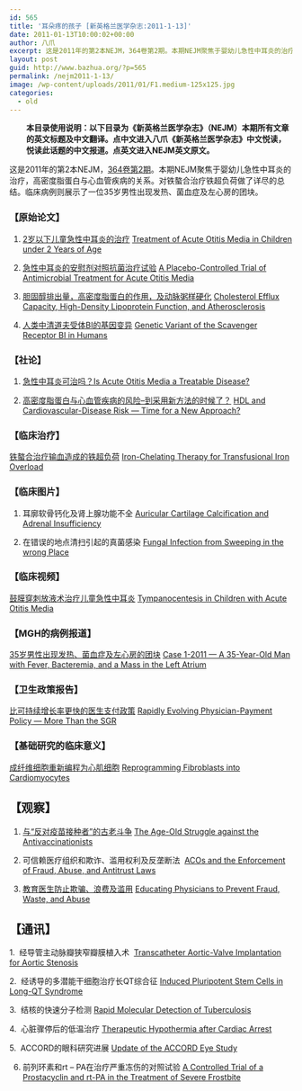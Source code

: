 ```yaml
---
id: 565
title: '耳朵疼的孩子 [新英格兰医学杂志:2011-1-13]'
date: 2011-01-13T10:00:02+00:00
author: 八爪
excerpt: 这是2011年的第2本NEJM，364卷第2期。本期NEJM聚焦于婴幼儿急性中耳炎的治疗，高密度脂蛋白与心血管疾病的关系。对铁螯合治疗铁超负荷做了详尽的总结。临床病例则展示了一位35岁男性出现发热、菌血症及左心房的团块。
layout: post
guid: http://www.bazhua.org/?p=565
permalink: /nejm2011-1-13/
image: /wp-content/uploads/2011/01/F1.medium-125x125.jpg
categories:
  - old
---
```

<p style="padding-left: 30px;">
  <strong>本目录使用说明：以下目录为《新英格兰医学杂志》（NEJM）本期所有文章的英文标题及中文翻译。点中文进入八爪《新英格兰医学杂志》中文悦读，悦读此话题的中文报道。点英文进入NEJM英文原文。</strong>
</p>

这是2011年的第2本NEJM，<a href="http://www.nejm.org/toc/nejm/364/2" target="_self">364卷第2期</a>。本期NEJM聚焦于婴幼儿急性中耳炎的治疗，高密度脂蛋白与心血管疾病的关系。对铁螯合治疗铁超负荷做了详尽的总结。临床病例则展示了一位35岁男性出现发热、菌血症及左心房的团块。

### 【原始论文】

1. <a href="http://www.bazhua.org/2011/01/treatment-of-acute-otitis-media-in-children-under-2-years-of-age" target="_self">2岁以下儿童急性中耳炎的治疗</a> [Treatment of Acute Otitis Media in Children under 2 Years of Age](http://www.nejm.org/doi/full/10.1056/NEJMoa0912254)

2. <a href="http://www.bazhua.org/2011/01/acute-otitis-media" target="_self">急性中耳炎的安慰剂对照抗菌治疗试验</a> [A <span>P</span>lacebo-Controlled Trial of Antimicrobial Treatment for Acute Otitis Media](http://www.nejm.org/doi/full/10.1056/NEJMoa1007174)

3. <a href="http://www.bazhua.org/2011/01/cholesterol-efflux-capacity-and-hdl" target="_self">胆固醇排出量，高密度脂蛋白的作用，及动脉粥样硬化</a> [Cholesterol Efflux Ca<span>p</span>acity, High-Density Li<span>p</span>o<span>p</span>rotein Function, and Atherosclerosis](http://www.nejm.org/doi/full/10.1056/NEJMoa1001689)

4. <a href="http://www.bazhua.org/2011/01/genetic-variant-of-the-scavenger-receptor-bi-in-humans" target="_self">人类中清道夫受体BI的基因变异</a> [Genetic Variant of the Scavenger Rece<span>p</span>tor BI in Humans](http://www.nejm.org/doi/full/10.1056/NEJMoa0907687)

### 【社论】

1. <a href="http://www.bazhua.org/2011/01/acute-otitis-media" target="_self">急性中耳炎可治吗？Is Acute Otitis Media a Treatable Disease?</a>

2. <a href="http://www.bazhua.org/2011/01/cholesterol-efflux-capacity-and-hdl" target="_self">高密度脂蛋白与心血管疾病的风险&#8211;到采用新方法的时候了？</a> <a href="http://www.nejm.org/doi/full/10.1056/NEJMe1012520" target="_self">HDL and Cardiovascular-Disease Risk — Time for a New A<span>p</span><span>p</span>roach?</a>

### 【临床治疗】

<a href="http://www.bazhua.org/2011/01/iron-chelating-therapy-for-transfusional-iron-overload" target="_self">铁螯合治疗输血造成的铁超负荷</a> [Iron-Chelating Thera<span>p</span>y for Transfusional Iron Overload](http://www.nejm.org/doi/full/10.1056/NEJMct1004810)

### 【临床图片】

1. 耳廓软骨钙化及肾上腺功能不全 [Auricular Cartilage Calcification and Adrenal Insufficiency](http://www.nejm.org/doi/full/10.1056/NEJMicm1000193)

2. 在错误的地点清扫引起的真菌感染 [Fungal Infection from Swee<span>p</span>ing in the wrong <span>P</span>lace](http://www.nejm.org/doi/full/10.1056/NEJMicm1007348)

### 【临床视频】

<a href="http://www.bazhua.org/2011/01/acute-otitis-media" target="_self">鼓膜穿刺放液术治疗儿童急性中耳炎</a> [Tym<span>p</span>anocentesis in Children with Acute Otitis Media](http://www.nejm.org/doi/full/10.1056/NEJMvcm0706756)

### 【MGH的病例报道】

<a href="http://www.bazhua.org/2011/01/fever-bacteremia-and-a-mass-in-the-left-atrium" target="_self">35岁男性出现发热、菌血症及左心房的团块</a> [Case 1-2011 — A 35-Year-Old Man with Fever, Bacteremia, and a Mass in the Left Atrium](http://www.nejm.org/doi/full/10.1056/NEJMcpc1004362)

### 【卫生政策报告】

<a href="http://www.bazhua.org/2011/01/physician-payment-polic" target="_self">比可持续增长率更快的医生支付政策</a> [Ra<span>p</span>idly Evolving <span>P</span>hysician-<span>P</span>ayment <span>Policy</span> — More Than the SGR](http://www.nejm.org/doi/full/10.1056/NEJMhpr1004028)

### 【基础研究的临床意义】

<a href="http://www.bazhua.org/2011/01/reprogramming-fibroblasts-into-cardiomyocytes" target="_self">成纤维细胞重新编程为心肌细胞</a> [Re<span>p</span>rogramming Fibroblasts into Cardiomyocytes](http://www.nejm.org/doi/full/10.1056/NEJMcibr1013069)

## 【观察】

1. <a href="http://www.bazhua.org/2011/01/vaccine-protector" target="_self">与“反对疫苗接种者”的古老斗争</a> [The Age-Old Struggle against the Antivaccinationists](http://www.nejm.org/doi/full/10.1056/NEJMp1010594)

2. 可信赖医疗组织和欺诈、滥用权利及反垄断法  [ACOs and the Enforcement of Fraud, Abuse, and Antitrust Laws](http://www.nejm.org/doi/full/10.1056/NEJMp1011464)

3. <a href="http://www.bazhua.org/2011/01/educate-physician" target="_self">教育医生防止欺骗、浪费及滥用</a> [Educating Physicians to Prevent Fraud, Waste, and Abuse](http://www.nejm.org/doi/full/10.1056/NEJMp1012609)

## 【通讯】

1.  经导管主动脉瓣狭窄瓣膜植入术  [Transcatheter Aortic-Valve Im<span>p</span>lantation for Aortic Stenosis](http://www.nejm.org/doi/full/10.1056/NEJMc1013283)

2.  经诱导的多潜能干细胞治疗长QT综合征 [Induced <span>P</span>luri<span>p</span>otent Stem Cells in Long-QT Syndrome](http://www.nejm.org/doi/full/10.1056/NEJMc1012529)

3.  结核的快速分子检测 [Ra<span>p</span>id Molecular Detection of Tuberculosis](http://www.nejm.org/doi/full/10.1056/NEJMc1011919)

4.  心脏骤停后的低温治疗 [Thera<span>p</span>eutic Hy<span>p</span>othermia after Cardiac Arrest](http://www.nejm.org/doi/full/10.1056/NEJMc1012158)

5.  ACCORD的眼科研究进展 [U<span>p</span>date of the ACCORD Eye Study](http://www.nejm.org/doi/full/10.1056/NEJMc1011499)

6. 前列环素和rt &#8211; PA在治疗严重冻伤的对照试验 [A Controlled Trial of a <span>P</span>rostacyclin and rt-<span>P</span>A in the Treatment of Severe Frostbite](http://www.nejm.org/doi/full/10.1056/NEJMc1000538)
